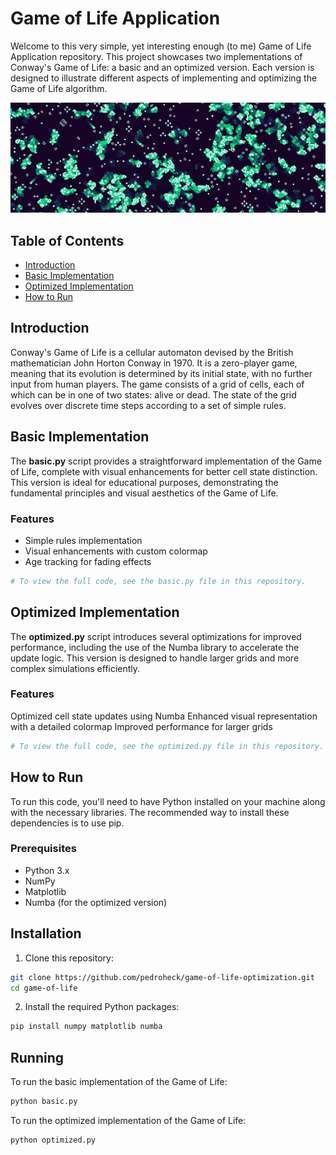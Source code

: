 # Game of Life Application

Welcome to this very simple, yet interesting enough (to me) Game of Life Application repository. This project showcases two implementations of Conway's Game of Life: a basic and an optimized version. Each version is designed to illustrate different aspects of implementing and optimizing the Game of Life algorithm.

![Game of Life Screenshot](img/screenshot.png)


## Table of Contents
- [Introduction](#introduction)
- [Basic Implementation](#basic-implementation)
- [Optimized Implementation](#optimized-implementation)
- [How to Run](#how-to-run)

## Introduction

Conway's Game of Life is a cellular automaton devised by the British mathematician John Horton Conway in 1970. It is a zero-player game, meaning that its evolution is determined by its initial state, with no further input from human players. The game consists of a grid of cells, each of which can be in one of two states: alive or dead. The state of the grid evolves over discrete time steps according to a set of simple rules.

## Basic Implementation

The **basic.py** script provides a straightforward implementation of the Game of Life, complete with visual enhancements for better cell state distinction. This version is ideal for educational purposes, demonstrating the fundamental principles and visual aesthetics of the Game of Life.

### Features
- Simple rules implementation
- Visual enhancements with custom colormap
- Age tracking for fading effects

```python
# To view the full code, see the basic.py file in this repository.
```


## Optimized Implementation
The **optimized.py** script introduces several optimizations for improved performance, including the use of the Numba library to accelerate the update logic. This version is designed to handle larger grids and more complex simulations efficiently.

### Features
Optimized cell state updates using Numba
Enhanced visual representation with a detailed colormap
Improved performance for larger grids

```python
# To view the full code, see the optimized.py file in this repository.
```

## How to Run
To run this code, you'll need to have Python installed on your machine along with the necessary libraries. The recommended way to install these dependencies is to use pip.

### Prerequisites
- Python 3.x
- NumPy
- Matplotlib
- Numba (for the optimized version)

## Installation
1. Clone this repository:

```sh
git clone https://github.com/pedroheck/game-of-life-optimization.git
cd game-of-life
```
2. Install the required Python packages:

```sh
pip install numpy matplotlib numba
```

## Running
To run the basic implementation of the Game of Life:
```python
python basic.py
```
To run the optimized implementation of the Game of Life:
```python
python optimized.py
```


